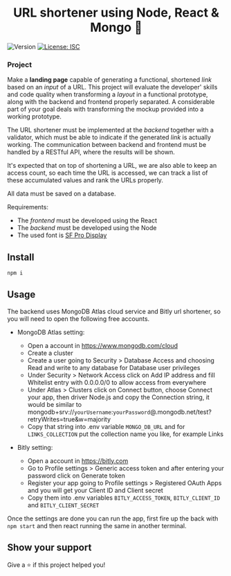 <h1 align="center">URL shortener using Node, React & Mongo 👋 </h1>
<p>
  <img alt="Version" src="https://img.shields.io/badge/version-1.0.0-blue.svg?cacheSeconds=2592000" />
  <a href="#" target="_blank">
    <img alt="License: ISC" src="https://img.shields.io/badge/License-ISC-yellow.svg" />
  </a>
</p>

### Project

Make a **landing page** capable of generating a functional, shortened *link* based on an *input* of a URL. This project will evaluate the developer' skills and code quality when transforming a *layout* in a functional prototype, along with the backend and frontend properly separated. A considerable part of your goal deals with transforming the mockup provided into a working prototype.

The URL shortener must be implemented at the *backend* together with a validator, which must be able to indicate if the generated *link* is actually working. The communication between backend and frontend must be handled by a RESTful API, where the results will be shown.

It's expected that on top of shortening a URL, we are also able to keep an access count, so each time the URL is accessed, we can track a list of these accumulated values and rank the URLs properly.

All data must be saved on a database.

Requirements:

- The *frontend* must be developed using the React
- The *backend* must be developed using the Node
- The used font is [SF Pro Display](https://developer.apple.com/fonts/)

## Install

```sh
npm i
```

## Usage

The backend uses MongoDB Atlas cloud service and Bitly url shortener, so you will need to open the following free accounts.

* MongoDB Atlas setting:
    * Open a account in https://www.mongodb.com/cloud
    * Create a cluster
    * Create a user going to Security > Database Access and choosing Read and write to any database for Database user privileges 
    * Under Security > Network Access click on Add IP address and fill Whitelist entry with 0.0.0.0/0 to allow access from everywhere
    * Under Atlas > Clusters click on Connect button, choose Connect your app, then driver Node.js and copy the Connection string, it would be similar to mongodb+srv://`yourUsername`:`yourPassword`@<clusterName>.mongodb.net/test?retryWrites=true&w=majority
    * Copy that string into .env variable `MONGO_DB_URL` and for `LINKS_COLLECTION` put the collection name you like, for example Links
    
* Bitly setting:
    * Open a account in https://bitly.com
    * Go to Profile settings > Generic access token and after entering your password click on Generate token
    * Register your app going to Profile settings > Registered OAuth Apps and you will get your Client ID and Client secret
    * Copy them into .env variables `BITLY_ACCESS_TOKEN`, `BITLY_CLIENT_ID` and `BITLY_CLIENT_SECRET`
    
Once the settings are done you can run the app, first fire up the back with `npm start` and then react running the same in another terminal.

## Show your support

Give a ⭐️ if this project helped you!
